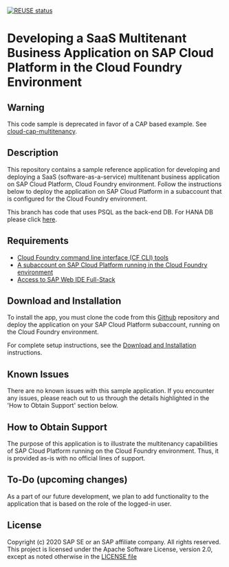 <!--
SPDX-FileCopyrightText: 2020 Andrew Lunde <andrew.lunde@sap.com>

SPDX-License-Identifier: Apache-2.0
-->
[![REUSE status](https://api.reuse.software/badge/github.com/SAP-samples/cloud-sfsf-benefits-ext)](https://api.reuse.software/info/github.com/SAP-samples/cloud-sfsf-benefits-ext)

# Developing a SaaS Multitenant Business Application on SAP Cloud Platform in the Cloud Foundry Environment

## Warning

This code sample is deprecated in favor of a CAP based example. See [cloud-cap-multitenancy](https://github.com/SAP-samples/cloud-cap-multitenancy).

## Description

This repository contains a sample reference application for developing and deploying a SaaS (software-as-a-service) multitenant business application on SAP Cloud Platform, Cloud Foundry environment.
Follow the instructions below to deploy the application on SAP Cloud Platform in a subaccount that is configured for the Cloud Foundry environment.

This branch has code that uses PSQL as the back-end DB. For HANA DB please click [here](https://github.com/SAP/cloud-cf-multitenant-Inventory-management/tree/node-hana).

## Requirements

* [Cloud Foundry command line interface (CF CLI) tools](https://github.com/cloudfoundry/cli)
* [A subaccount on SAP Cloud Platform running in the Cloud Foundry environment](https://cloudplatform.sap.com/enterprise-paas/cloudfoundry.html)
* [Access to SAP Web IDE Full-Stack](https://www.sap.com/developer/tutorials/webide-innovation-beta.html)

## Download and Installation

To install the app, you must clone the code from this [Github](https://github.com/SAP/cloud-cf-multitenant-Inventory-management) repository and deploy the application on your SAP Cloud Platform subaccount, running on the Cloud Foundry environment.

For complete setup instructions, see the [Download and Installation](./Download_and_Installation_Instructions.md) instructions.

## Known Issues
There are no known issues with this sample application. If you encounter any issues, please reach out to us through the details highlighted in the 'How to Obtain Support' section below.

## How to Obtain Support
The purpose of this application is to illustrate the multitenancy capabilities of SAP Cloud Platform running on the Cloud Foundry environment. Thus, it is provided as-is with no official lines of support.

## To-Do (upcoming changes)

As a part of our future development, we plan to add functionality to the application that is based on the role of the logged-in user.

## License

Copyright (c) 2020 SAP SE or an SAP affiliate company. All rights reserved. This project is licensed under the Apache Software License, version 2.0, except as noted otherwise in the [LICENSE file](./LICENSES/Apache-2.0.txt)

